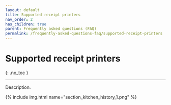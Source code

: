 ```yaml
---
layout: default
title: Supported receipt printers
nav_order: 2
has_children: true
parent: Frequently asked questions (FAQ)
permalink: /frequently-asked-questions-faq/supported-receipt-printers
---
```


# Supported receipt printers
{: .no_toc }

---

Description.

{% include img.html name="section_kitchen_history_1.png" %}
